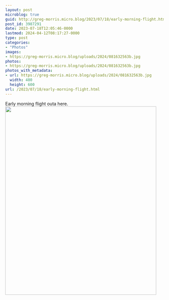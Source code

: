 ```yaml
---
layout: post
microblog: true
guid: http://greg-morris.micro.blog/2023/07/18/early-morning-flight.html
post_id: 3987291
date: 2023-07-18T12:05:46-0000
lastmod: 2024-04-12T08:17:27-0000
type: post
categories:
- "Photos"
images:
- https://greg-morris.micro.blog/uploads/2024/081632563b.jpg
photos:
- https://greg-morris.micro.blog/uploads/2024/081632563b.jpg
photos_with_metadata:
- url: https://greg-morris.micro.blog/uploads/2024/081632563b.jpg
  width: 480
  height: 600
url: /2023/07/18/early-morning-flight.html
---
```


Early morning flight outa here. <img src="uploads/2024/081632563b.jpg" width="480" height="600" alt="">
